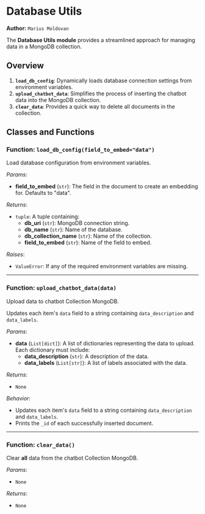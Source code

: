# Database Utils

**Author:** `Marius Moldovan`

The **Database Utils module** provides a streamlined approach for managing data in a MongoDB collection.

## Overview

1. **`load_db_config`**: Dynamically loads database connection settings from environment variables.
2. **`upload_chatbot_data`**: Simplifies the process of inserting the chatbot data into the MongoDB collection.
3. **`clear_data`**: Provides a quick way to delete all documents in the collection.

## Classes and Functions

### Function: `load_db_config(field_to_embed="data")`

Load database configuration from environment variables.

*Params*:
- **field_to_embed** (`str`): The field in the document to create an embedding for. Defaults to "data".

*Returns*:
- `tuple`: A tuple containing:
    - **db_uri** (`str`): MongoDB connection string.
    - **db_name** (`str`): Name of the database.
    - **db_collection_name** (`str`): Name of the collection.
    - **field_to_embed** (`str`): Name of the field to embed.

*Raises*:
- `ValueError`: If any of the required environment variables are missing.

---

### Function: `upload_chatbot_data(data)`

Upload data to chatbot Collection MongoDB.

Updates each item's `data` field to a string containing `data_description` and `data_labels`.

*Params*:
- **data** (`List[dict]`): A list of dictionaries representing the data to upload. Each dictionary must include:
    - **data_description** (`str`): A description of the data.
    - **data_labels** (`List[str]`): A list of labels associated with the data.

*Returns*:
- `None`

*Behavior*:
- Updates each item's `data` field to a string containing `data_description` and `data_labels`.
- Prints the `_id` of each successfully inserted document.


---

### Function: `clear_data()`

Clear **all** data from the chatbot Collection MongoDB.

*Params*:
- `None`

*Returns*:
- `None`
